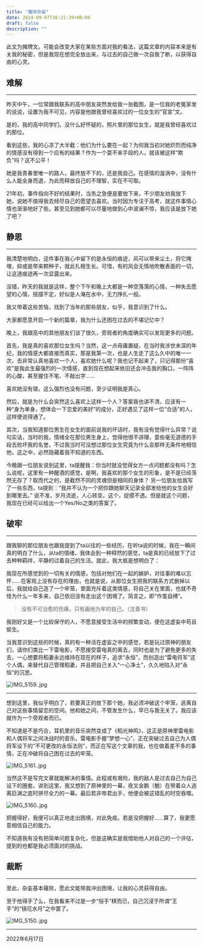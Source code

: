 ```yaml
---
title: "薙除杂妄"
date: 2024-09-07T16:21:39+08:00
draft: false
description: ""
---
```



此文为摊牌文。可能会改变大家在某些方面对我的看法，这篇文章的内容本来是有关我的秘密，但是我现在想完全放出来，与过去的自己做一次自我了断，以获得自由的心灵。

## 难解

---

昨天中午，一位常跟我联系的高中朋友突然发给我一张截图，是一位我的老冤家发的说说，设置为我不可见，内容是他跟我曾经喜欢过的一位女生的“官宣”文。

是的，我的高中同学们，没什么好怀疑的，照片里的那位女生，就是我曾经喜欢过的那位。

看到这些，我的心凉了大半截：他们为什么要在一起？为何我当初对她炽烈而纯净的情感没有得到一个应有的结果？作为一个耍不来手段的人，就该被这样“欺负”吗？这不公平！

她是我青春里唯一的路人，最终放不下的，还是我自己。在感情的漩涡中，没有什么人能全身而退，为此而释放自己的不理智，实在不可取。

21年初，事件指向不好的结果时，当务之急便是要放下来，不少朋友劝我放下她，说她不值得我去倾尽自己的愿望去喜欢。当时因为专注于高考，就这件事情心情也渐渐地好了些。甚至见到她都可以尽量地做到心中波澜不惊，我应该是放下她了吧？

## 静思

---

我清楚地明白，这件事在我心中留下的是永恒的痕迹，风可以带来尘土，将它掩埋，抑或是带来颗种子，就此扎根生长。可惜，有的风会无情地吹散表面的一切，让这道痕迹再一次显露出来。

没错，昨天的我就是这样，整个下午和晚上大都是一种空落落的心情，一种失去愿望的心情，摇摆不定，好似是人淹在水中，无力挣扎一般。

我又带着这些苦恼，找到了当年的那些朋友，似乎，我意识到了什么。

大家都愿意开启一个新的篇章，我为什么还困在过去的不堪记忆中？

晚上，我跟高中的其他朋友们谈了很久，旁观者的角度确实可以发现更多的问题。

首先，我是真的喜欢那位女生吗？当然，这一点毋庸置疑，在当时我涉世未深的年纪，我的情感大都直接而真实，那是我第一次，也是人生走了这么久中的唯一一次，去非常认真地喜欢一个人，喜欢她什么呢？我也记不起来了，只记得那份“喜欢”是我此生最强烈的一次情感，直到现在想起来依旧还会冲击我的胸口，一阵阵的心酸，甚至握住不笔、不敲出字……

喜欢她没有错，这么强烈也没有问题，至少证明我是真心。

然后，就是为什么会突然这么喜欢上这样一个人？答案我也讲不清，应该有一种“身为单身，想体会一下恋爱的美好”的成分，正好遇见了这样一位“合适”的人，这样便说得通了。

其次，当我知道那位男生在女生的面前说我的坏话时，我有没有觉得什么异常？说句实话，当时的我，情绪全在那位男生身上，觉得他很不讲理，耍些毫无道德的手段去败坏我的名誉。不过我当时可没想过那位女生究竟为什么会那样无条件地相信他，这之中，必然隐藏着我不知道的东西。

今晚跟一位朋友说到这里，ta提醒我：你当时就没觉得女方一点问题都没有吗？怎么说呢，这里有一种醒酒的感觉，是啊，我喜欢的那个女生的形象，是不是已经荡然无存了？取而代之的，是截然不同的灵魂但是相同的身体？ 另一位朋友给我写了一些东西，ta提到：“我并不认为一个把你跟她聊天记录全部发给他的女生会好到哪里去。” 说不准，岁月流逝，人心转变。这个，捉摸不透。但是就这个问题，我现在已经可以给出一个Yes/No之类的答案了。

## 破牢

---

跟我聊的那位朋友也跟我提到了ta以往的一些经历，在听ta说的时候，我在一瞬间真的明白了什么，从ta的情绪，我体会到一种释然的感觉，ta是真的已经放下了过去种种羁绊，平静的过着自己的生活。就此，我大抵是想明白了：

我现在所感觉到的一切有关的情感，包括对他们在一起的嫉妒，对往事的难以忘怀……在客观上没有存在的理由，也就是说，从那位女生把我的联系方式删掉以后，我就给自己造了一个牢笼，里面充斥着这类情感，将自己关在里面，也就不奇怪为什么一年多来，自己依旧没有走出这个困境了。简言之，即“作茧自缚”。

> 没有不可治愈的伤痛，只有画地为牢的自己。（沈善书）

我刚好又是一个比较保守的人，不愿意接受生活中的频繁变动，便在这虚妄中苟且偷生。

当我意识到这些的时候，真的有一种活在虚妄之中的感觉，若是玩过原神的朋友们，请你们类比一下雷电影，不愿接受雷电真的离去，同时也是为了避免更多的失去，一心想要将稻妻永远维持在现在的样子，追求“永恒”，而创造出“雷电将军”这个人偶，来替代自己管理稻妻，并且把自己关入“一心净土”，久久地陷入对“永恒”的沉思。

![IMG_5159..jpg](薙除杂妄+041951a4-6902-46e8-8fcb-f59a103b9cd1/IMG_5159..jpg)

---

想到这里，我似乎明白了，若要真正的放下那个她，我必须冲破这个牢笼，逃离自己对这些事情留恋的空间。他和她之间，不管发生什么，早已与我无关了。我应该就作为一个旁观者而已。

不知道是不是巧合，耳机里的音乐突然变成了《稻光神鸣》，这正是原神里雷电影和人偶将军之间决战时的音乐，雷电影手握“梦想一心”，正在突破过去自己为人偶将军设下的“不可更改的永恒法则”，而正在写这个文章的我，也在做着差不多的事情，正在冲破将自己困在过去的牢笼。

![IMG_5161..jpg](薙除杂妄+041951a4-6902-46e8-8fcb-f59a103b9cd1/IMG_5161..jpg)

当然这不是写完文章就能解决的事情。此程或有艰险，我的敌人是过去自己为自己设下的圈套。讲到这里，我又想到了原神里的一幕，夜叉金鹏（魈）在带着众人逃离巨渊之底时拼尽全力的一幕。最后若非帝君出手，他便会被这错乱的时空吞噬。

![IMG_5160..jpg](薙除杂妄+041951a4-6902-46e8-8fcb-f59a103b9cd1/IMG_5160..jpg)

把握得好，我便可以真正地走出困境，对此免疫。若是没把握好……算了，我更愿意相信自己的能力。

不知道我有没有把简单问题复杂化，但是这确实是我借助他人对自己的一个评估，提到的也都是我必须面对的挑战。

## 裁断

---

至此，杂妄基本薙除，愿此文能带我冲出困境，让我的心灵获得自由。

至于他得手了么，在我看来不过是一步“俗手”棋而已，自己沉浸于所谓“王手”的“镜花水月”之中罢了。

![IMG_5150..jpg](薙除杂妄+041951a4-6902-46e8-8fcb-f59a103b9cd1/IMG_5150..jpg)

---

2022年6月17日

